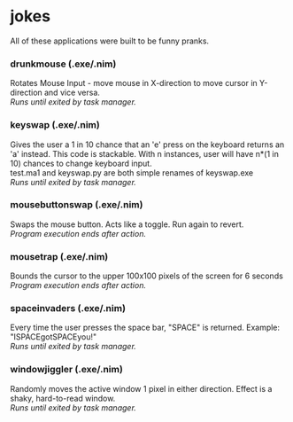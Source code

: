 # jokes
All of these applications were built to be funny pranks. 

### drunkmouse (.exe/.nim) 
Rotates Mouse Input - move mouse in X-direction to move cursor in Y-direction and vice versa.  
_Runs until exited by task manager._

### keyswap (.exe/.nim)
Gives the user a 1 in 10 chance that an 'e' press on the keyboard returns an 'a' instead. This code is stackable. With n instances, user will have n*(1 in 10) chances to change keyboard input.  
test.ma1 and keyswap.py are both simple renames of keyswap.exe  
_Runs until exited by task manager._

### mousebuttonswap (.exe/.nim)
Swaps the mouse button. Acts like a toggle. Run again to revert.  
_Program execution ends after action._

### mousetrap (.exe/.nim)
Bounds the cursor to the upper 100x100 pixels of the screen for 6 seconds  
_Program execution ends after action._

### spaceinvaders (.exe/.nim)
Every time the user presses the space bar, "SPACE" is returned. Example: "ISPACEgotSPACEyou!"  
_Runs until exited by task manager._

### windowjiggler (.exe/.nim)
Randomly moves the active window 1 pixel in either direction. Effect is a shaky, hard-to-read window.  
_Runs until exited by task manager._
